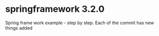 # springframework 3.2.0
Spring frame work example - step by step.  Each of the commit has new things added
